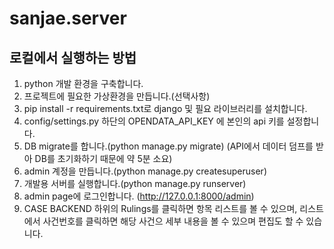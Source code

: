 # sanjae.server

## 로컬에서 실행하는 방법
1. python 개발 환경을 구축합니다.
2. 프로젝트에 필요한 가상환경을 만듭니다.(선택사항)
3. pip install -r requirements.txt로 django 및 필요 라이브러리를 설치합니다.
4. config/settings.py 하단의 OPENDATA_API_KEY 에 본인의 api 키를 설정합니다.
5. DB migrate를 합니다.(python manage.py migrate) (API에서 데이터 덤프를 받아 DB를 초기화하기 때문에 약 5분 소요)
6. admin 계정을 만듭니다.(python manage.py createsuperuser)
7. 개발용 서버를 실행합니다.(python manage.py runserver)
8. admin page에 로그인합니다. (http://127.0.0.1:8000/admin)
9. CASE BACKEND 하위의 Rulings를 클릭하면 항목 리스트를 볼 수 있으며, 리스트에서 사건번호를 클릭하면 해당 사건으 세부 내용을 볼 수 있으며 편집도 할 수 있습니다.
